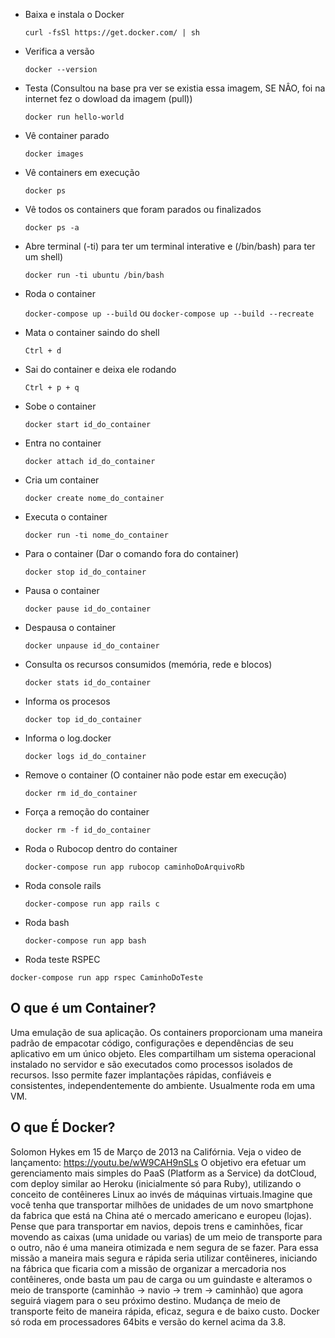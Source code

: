 * Baixa e instala o Docker

  `curl -fsSl https://get.docker.com/ | sh`
  
* Verifica a versão
 
   `docker --version`
  
* Testa (Consultou na base pra ver se existia essa imagem, SE NÂO, foi na internet fez o dowload da imagem (pull))
  
  `docker run hello-world`
  
* Vê container parado

  `docker images`
  
* Vê containers em execução

  `docker ps`
  
* Vê todos os containers que foram parados ou finalizados

  `docker ps -a`
  
*  Abre terminal (-ti) para ter um terminal interative e (/bin/bash) para ter um shell)

   `docker run -ti ubuntu /bin/bash`
  
* Roda o container

  `docker-compose up --build` ou `docker-compose up --build --recreate`
  
* Mata o container saindo do shell
  
  `Ctrl + d`
  
* Sai do container e deixa ele rodando
  
  `Ctrl + p + q`
  
* Sobe o container

  `docker start id_do_container`
  
* Entra no container

  `docker attach id_do_container`
  
* Cria um container

  `docker create nome_do_container`
  
* Executa o container

  `docker run -ti nome_do_container`
  
* Para o container (Dar o comando fora do container)

  `docker stop id_do_container`
  
* Pausa o container

  `docker pause id_do_container`
  
* Despausa o container

  `docker unpause id_do_container` 
  
* Consulta os recursos consumidos (memória, rede e blocos)

  `docker stats id_do_container`
  
* Informa os procesos

  `docker top id_do_container`
  
* Informa o log.docker

  `docker logs id_do_container`
  
* Remove o container (O container não pode estar em execução)

  `docker rm id_do_container`
  
* Força a remoção do container

  `docker rm -f id_do_container`
  
* Roda o Rubocop dentro do container 

  `docker-compose run app rubocop caminhoDoArquivoRb`
 
* Roda console rails

  `docker-compose run app rails c`

* Roda bash

  `docker-compose run app bash`
  
 * Roda teste RSPEC

  `docker-compose run app rspec CaminhoDoTeste`
  
  
  ## O que é um Container?
  Uma emulação de sua aplicação.
Os containers proporcionam uma maneira padrão de empacotar código, configurações e dependências de seu aplicativo em um único objeto. Eles compartilham um sistema operacional instalado no servidor e são executados como processos isolados de recursos. Isso permite fazer implantações rápidas, confiáveis e consistentes, independentemente do ambiente. Usualmente roda em uma VM.

  ## O que É Docker?
  Solomon Hykes em 15 de Março de 2013 na Califórnia. Veja o video de lançamento: https://youtu.be/wW9CAH9nSLs
O objetivo era efetuar um gerenciamento mais simples do PaaS (Platform as a Service) da dotCloud, com deploy similar ao Heroku (inicialmente só para Ruby), utilizando o conceito de contêineres Linux ao invés de máquinas virtuais.Imagine que você tenha que transportar milhões de unidades de um novo smartphone da fabrica que está na China até o mercado americano e europeu (lojas). Pense que para transportar em navios, depois trens e caminhões, ficar movendo as caixas (uma unidade ou varias) de um meio de transporte para o outro, não é uma maneira otimizada e nem segura de se fazer.
Para essa missão a maneira mais segura e rápida seria utilizar contêineres, iniciando na fábrica que ficaria com a missão de organizar a mercadoria nos contêineres, onde basta um pau de carga ou um guindaste e alteramos o meio de transporte (caminhão -> navio -> trem -> caminhão) que agora seguirá viagem para o seu próximo destino. Mudança de meio de transporte feito de maneira rápida, eficaz, segura e de baixo custo. Docker só roda em processadores 64bits e versão do kernel acima da 3.8.


